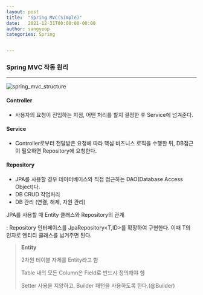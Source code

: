```yaml
---
layout: post
title:  "Spring MVC(Simple)"
date:   2021-12-31T00:00:00-00:00
author: sangyeop
categories: Spring


---
```


### 



### Spring MVC 작동 원리

------

![spring_mvc_structure](/Users/chaesang-yeob/Desktop/blog/saint6839.github.io/images/spring_mvc_structure.png)



#### Controller

- 사용자의 요청이 진입하는 지점, 어떤 처리를 할지 결정한 후 Service에 넘겨준다.

  

#### Service 

- Controller로부터 전달받은 요청에 따라 핵심 비즈니스 로직을 수행한 뒤, DB접근이 필요하면 Repository에 요청한다.

  

#### Repository

- JPA를 사용할 경우 데이터베이스와 직접 접근하는 DAO(Database Access Object)다.
- DB CRUD 작업처리
- DB 관리 (연결, 해제, 자원 관리)

JPA를 사용할 때 Entity 클래스와 Repository의 관계

: Repository 인터페이스를 JpaRepository<T,ID>를 확장하여 구현한다. 이때 T의 인자로 엔티티 클래스를 넘겨주면 된다.



> **Entity**  
>
> 2차원 테이블 자체를 Entity라고 함
>
> Table 내의 모든 Column은 Field로 반드시 정의해야 함
>
> Setter 사용을 지양하고, Builder 패턴을 사용하도록 한다.(@Builder)